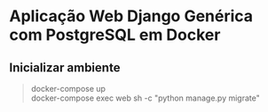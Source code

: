 # Aplicação Web Django Genérica com PostgreSQL em Docker

## Inicializar ambiente
> docker-compose up <br>
> docker-compose exec web sh -c "python manage.py migrate" <br>